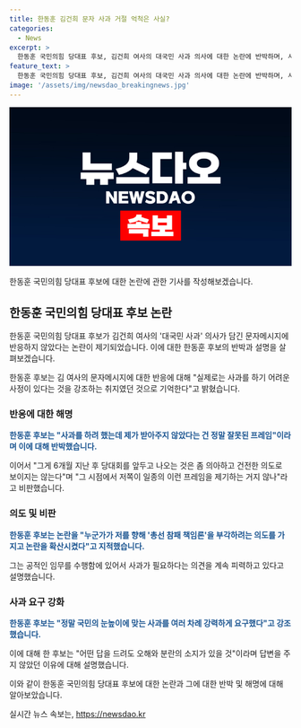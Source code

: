 ```yaml
---
title: 한동훈 김건희 문자 사과 거절 억척은 사실?
categories:
  - News
excerpt: >
  한동훈 국민의힘 당대표 후보, 김건희 여사의 대국민 사과 의사에 대한 논란에 반박하며, 사과가 어려운 사정이라고 주장했다. 또한, 김 여사의 메시지에 대한 반응을 거부한 것은 사과가 필요하다는 입장은 명확하지 않다는 이유였다고 설명하며 강력한 사과를 요구했다는 입장을 강조했다. 이에 대한 여당의 비난을 건전한 의도로 보이지 않는다고 비판했다.
feature_text: >
  한동훈 국민의힘 당대표 후보, 김건희 여사의 대국민 사과 의사에 대한 논란에 반박하며, 사과가 어려운 사정이라고 주장했다. 또한, 김 여사의 메시지에 대한 반응을 거부한 것은 사과가 필요하다는 입장은 명확하지 않다는 이유였다고 설명하며 강력한 사과를 요구했다는 입장을 강조했다. 이에 대한 여당의 비난을 건전한 의도로 보이지 않는다고 비판했다.
image: '/assets/img/newsdao_breakingnews.jpg'
---
```


<p><img src="/assets/img/newsdao_breakingnews.jpg" alt="ranknews 속보" /></p>

<p>한동훈 국민의힘 당대표 후보에 대한 논란에 관한 기사를 작성해보겠습니다.</p>

<h2 data-ke-size="size26">한동훈 국민의힘 당대표 후보 논란</h2>

<p>한동훈 국민의힘 당대표 후보가 김건희 여사의 '대국민 사과' 의사가 담긴 문자메시지에 반응하지 않았다는 논란이 제기되었습니다. 이에 대한 한동훈 후보의 반박과 설명을 살펴보겠습니다.</p>

<p data-ke-size="size16">한동훈 후보는 김 여사의 문자메시지에 대한 반응에 대해 "실제로는 사과를 하기 어려운 사정이 있다는 것을 강조하는 취지였던 것으로 기억한다"고 밝혔습니다.</p>

<h3>반응에 대한 해명</h3>

<p><b><span style="color: #1a5490;">한동훈 후보는 "사과를 하려 했는데 제가 받아주지 않았다는 건 정말 잘못된 프레임"이라며 이에 대해 반박했습니다.</span></b></p>

<p>이어서 "그게 6개월 지난 후 당대회를 앞두고 나오는 것은 좀 의아하고 건전한 의도로 보이지는 않는다"며 "그 시점에서 저쪽이 일종의 이런 프레임을 제기하는 거지 않나"라고 비판했습니다.</p>

<h3>의도 및 비판</h3>

<p><b><span style="color: #1a5490;">한동훈 후보는 논란을 "누군가가 저를 향해 '총선 참패 책임론'을 부각하려는 의도를 가지고 논란을 확산시켰다"고 지적했습니다.</span></b></p>

<p>그는 공적인 임무를 수행함에 있어서 사과가 필요하다는 의견을 계속 피력하고 있다고 설명했습니다.</p>

<h3>사과 요구 강화</h3>

<p><b><span style="color: #1a5490;">한동훈 후보는 "정말 국민의 눈높이에 맞는 사과를 여러 차례 강력하게 요구했다"고 강조했습니다.</span></b></p>

<p>이에 대해 한 후보는 "어떤 답을 드려도 오해와 분란의 소지가 있을 것"이라며 답변을 주지 않았던 이유에 대해 설명했습니다.</p>

<p>이와 같이 한동훈 국민의힘 당대표 후보에 대한 논란과 그에 대한 반박 및 해명에 대해 알아보았습니다.</p>
실시간 뉴스 속보는, <a href="https://newsdao.kr" rel="dofollow">https://newsdao.kr</a>



